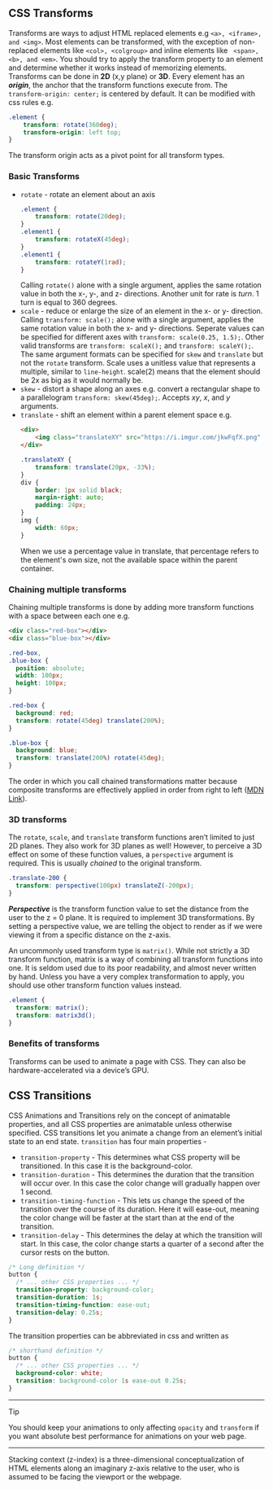 ## CSS Transforms
Transforms are ways to adjust HTML replaced elements e.g `<a>, <iframe>, and <img>`. Most elements can be transformed, with the exception of non-replaced 
elements like `<col>, <colgroup>` and inline elements like ` <span>, <b>, and <em>`. You should try to apply the transform property to an element and 
determine whether it works instead of memorizing elements. Transforms can be done in **2D** (x,y plane) or **3D**. Every element has an ***origin***, the 
anchor that the transform functions execute from. The `transform-origin: center;` is centered by default. It can be modified with css rules e.g.
```CSS
.element {
    transform: rotate(360deg);
    transform-origin: left top;
}
```
The transform origin acts as a pivot point for all transform types.

### Basic Transforms
- `rotate` - rotate an element about an axis 
    ```CSS
    .element {
        transform: rotate(20deg);
    }
    .element1 {
        transform: rotateX(45deg);
    }
    .element1 {
        transform: rotateY(1rad);
    }
    ```
    Calling `rotate()` alone with a single argument, applies the same rotation value in both the x-, y-, and z- directions. Another unit for rate is *turn*. 
    1 turn is equal to 360 degrees.
- `scale` - reduce or enlarge the size of an element in the x- or y- direction. Calling `transform: scale();` alone with a single argument, applies the same 
    rotation value in both the x- and y- directions. Seperate values can be specified for different axes with `transform: scale(0.25, 1.5);`. Other valid 
    transforms are `transform: scaleX();` and `transform: scaleY();`. The same argument formats can be specified for `skew` and `translate` but not the `rotate` 
    transform. Scale uses a unitless value that represents a multiple, similar to `line-height`. scale(2) means that the element should be 2x as big as it would 
    normally be.
- `skew` - distort a shape along an axes e.g. convert a rectangular shape to a parallelogram `transform: skew(45deg);`. Accepts *xy*, *x*, and *y* arguments.
- `translate` - shift an element within a parent element space e.g.
    ```HTML
    <div>
        <img class="translateXY" src="https://i.imgur.com/jkwFqfX.png" alt="top logo" />
    </div>
    ```
    ```CSS
    .translateXY {
        transform: translate(20px, -33%);
    }
    div {
        border: 1px solid black;
        margin-right: auto;
        padding: 24px;
    }
    img {
        width: 60px;
    }
    ```
    When we use a percentage value in translate, that percentage refers to the element's own size, not the available space within the parent container.

### Chaining multiple transforms
Chaining multiple transforms is done by adding more transform functions with a space between each one e.g.
```HTML
<div class="red-box"></div>
<div class="blue-box"></div>
```
```CSS
.red-box,
.blue-box {
  position: absolute;
  width: 100px;
  height: 100px;
}

.red-box {
  background: red;
  transform: rotate(45deg) translate(200%);
}

.blue-box {
  background: blue;
  transform: translate(200%) rotate(45deg);
}
```
The order in which you call chained transformations matter because composite transforms are effectively applied in order from right to left ([MDN Link](https://developer.mozilla.org/en-US/docs/Web/CSS/transform#values)).

### 3D transforms
The `rotate`, `scale`, and `translate` transform functions aren’t limited to just 2D planes. They also work for 3D planes as well! However, to perceive a 3D effect 
on some of these function values, a `perspective` argument is required. This is usually *chained* to the original transform.
```CSS
.translate-200 {
  transform: perspective(100px) translateZ(-200px);
}
```
***Perspective*** is the transform function value to set the distance from the user to the z = 0 plane. It is required to implement 3D transformations. By setting 
a perspective value, we are telling the object to render as if we were viewing it from a specific distance on the z-axis.

An uncommonly used transform type is `matrix()`. While not strictly a 3D transform function, matrix is a way of combining all transform functions into one. It is 
seldom used due to its poor readability, and almost never written by hand. Unless you have a very complex transformation to apply, you should use other transform 
function values instead.
```CSS
.element {
  transform: matrix();
  transform: matrix3d();
}
```

### Benefits of transforms
Transforms can be used to animate a page with CSS. They can also be hardware-accelerated via a device’s GPU.

## CSS Transitions
CSS Animations and Transitions rely on the concept of animatable properties, and all CSS properties are animatable unless otherwise specified. CSS transitions 
let you animate a change from an element’s initial state to an end state. `transition` has four main properties -
- `transition-property` - This determines what CSS property will be transitioned. In this case it is the background-color.
- `transition-duration` - This determines the duration that the transition will occur over. In this case the color change will gradually happen over 1 second.
- `transition-timing-function` - This lets us change the speed of the transition over the course of its duration. Here it will ease-out, meaning the color 
    change will be faster at the start than at the end of the transition.
- `transition-delay` - This determines the delay at which the transition will start. In this case, the color change starts a quarter of a second after the 
    cursor rests on the button.

```CSS
/* Long definition */
button {
  /* ... other CSS properties ... */
  transition-property: background-color;
  transition-duration: 1s;
  transition-timing-function: ease-out;
  transition-delay: 0.25s;
}
```

The transition properties can be abbreviated in css and written as
```CSS
/* shorthand definition */
button {
  /* ... other CSS properties ... */
  background-color: white;
  transition: background-color 1s ease-out 0.25s;
}
```
---
> [!Tip]
> You should keep your animations to only affecting `opacity` and `transform` if you want absolute best performance for animations on your web page.
---

Stacking context (z-index) is a three-dimensional conceptualization of HTML elements along an imaginary z-axis relative to the user, who is assumed to be 
facing the viewport or the webpage.
